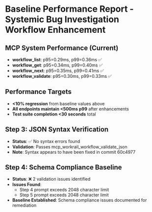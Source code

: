 # Baseline Performance Report - Systemic Bug Investigation Workflow Enhancement

## MCP System Performance (Current)
- **workflow_list**: p95=0.29ms, p99=0.36ms ✅
- **workflow_get**: p95=0.34ms, p99=0.40ms ✅
- **workflow_next**: p95=0.35ms, p99=0.41ms ✅
- **workflow_validate**: p95=0.30ms, p99=0.33ms ✅

## Performance Targets
- **<10% regression** from baseline values above
- **All endpoints maintain <500ms p99** after enhancements
- **Test suite completion <30 seconds** total
## Step 3: JSON Syntax Verification
- **Status**: ✅ No syntax errors found
- **Validation**: Passes mcp_workrail_workflow_validate_json
- **Note**: Syntax appears to have been fixed in commit 60c4977

## Step 4: Schema Compliance Baseline
- **Status**: ❌ 2 validation issues identified
- **Issues Found**:
  - Step 4 prompt exceeds 2048 character limit
  - Step 5 prompt exceeds 2048 character limit
- **Baseline Established**: Schema compliance issues documented for remediation

